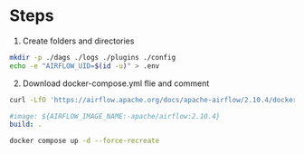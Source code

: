 # Steps

1. Create folders and directories
```bash
mkdir -p ./dags ./logs ./plugins ./config
echo -e "AIRFLOW_UID=$(id -u)" > .env
```

2. Download  docker-compose.yml flie and comment
```bash
curl -LfO 'https://airflow.apache.org/docs/apache-airflow/2.10.4/docker-compose.yaml'
```
```yml
#image: ${AIRFLOW_IMAGE_NAME:-apache/airflow:2.10.4}
build: .
```
```bash
docker compose up -d --force-recreate
```
